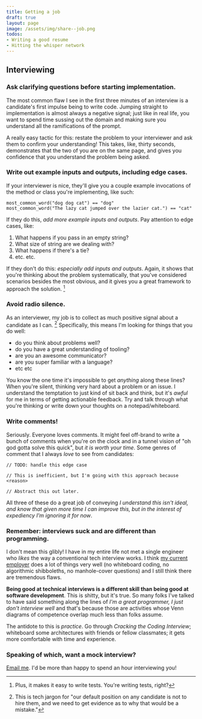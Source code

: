 ```yaml
---
title: Getting a job
draft: true
layout: page
image: /assets/img/share--job.png
todos:
- Writing a good resume
- Hitting the whisper network
---
```


## Interviewing

### Ask clarifying questions before starting implementation.

The most common flaw I see in the first three minutes of an interview is a candidate's first impulse being to write code.  Jumping straight to implementation is almost always a negative signal; just like in real life, you want to spend time sussing out the domain and making sure you understand all the ramifications of the prompt.

A really easy tactic for this: restate the problem to your interviewer and ask them to confirm your understanding!  This takes, like, thirty seconds, demonstrates that the two of you are on the same page, and gives you confidence that you understand the problem being asked.

### Write out example inputs and outputs, including edge cases.

If your interviewer is nice, they'll give you a couple example invocations of the method or class you're implementing, like such:

```
most_common_word("dog dog cat") == "dog"
most_common_word("The lazy cat jumped over the lazier cat.") == "cat"
```

If they do this, *add more example inputs and outputs*.  Pay attention to edge cases, like:

1. What happens if you pass in an empty string?
2. What size of string are we dealing with?
3. What happens if there's a tie?
4. etc. etc.

If they don't do this: *especially add inputs and outputs*.  Again, it shows that you're thinking about the problem systematically, that you've considered scenarios besides the most obvious, and it gives you a great framework to approach the solution. [^1]

### Avoid radio silence.

As an interviewer, my job is to collect as much positive signal about a candidate as I can. [^2]  Specifically, this means I'm looking for things that you do well: 

- do you think about problems well?
- do you have a great understanding of tooling?
- are you an awesome communicator?
- are you super familiar with a language?
- etc etc

You know the one time it's impossible to get *anything* along these lines?  When you're silent, thinking very hard about a problem or an issue.  I understand the temptation to just kind of sit back and think, but it's *awful* for me in terms of getting actionable feedback.  Try and talk through what you're thinking or write down your thoughts on a notepad/whiteboard.

### Write comments!

Seriously.  Everyone loves comments.  It might feel off-brand to write a bunch of comments when you're on the clock and in a tunnel vision of "oh god gotta solve this quick", but *it is worth your time*.  Some genres of comment that I always *love* to see from candidates:

```
// TODO: handle this edge case
```

```
// This is inefficient, but I'm going with this approach because <reason>
```

```
// Abstract this out later.
```

All three of these do a great job of conveying *I understand this isn't ideal, and know that given more time I can improve this, but in the interest of expediency I'm ignoring it for now*.

### Remember: interviews suck and are different than programming.

I don't mean this glibly!  I have in my entire life not met a single engineer who *likes* the way a conventional tech interview works.  I think [my current employer](https://stripe.com) does a lot of things very well (no whiteboard coding, no algorithmic shibboleths, no manhole-cover questions) and I still think there are tremendous flaws.

**Being good at technical interviews is a different skill than being good at software development**.  This is shitty, but it's true.  So many folks I've talked to have said something along the lines of *I'm a great programmer, I just don't interview well* and that's because those are activities whose Venn diagrams of competence overlap much less than folks assume.

The antidote to this is *practice*.  Go through *Cracking the Coding Interview*; whiteboard some architectures with friends or fellow classmates; it gets more comfortable with time and experience.

### Speaking of which, want a mock interview?

[Email me](mailto:me@jmduke.com). I'd be more than happy to spend an hour interviewing you!

[^1]: Plus, it makes it easy to write tests.  You're writing tests, right?
[^2]: This is tech jargon for "our default position on any candidate is not to hire them, and we need to get evidence as to why that would be a mistake."